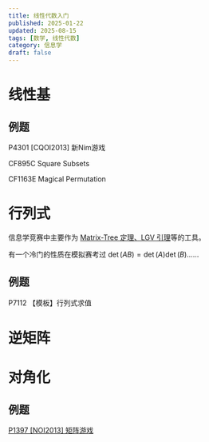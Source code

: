 ```yaml
---
title: 线性代数入门
published: 2025-01-22
updated: 2025-08-15
tags: [数学, 线性代数]
category: 信息学
draft: false 
---
```



# 线性基

## 例题

P4301 [CQOI2013] 新Nim游戏

CF895C Square Subsets

CF1163E Magical Permutation

# 行列式

信息学竞赛中主要作为 [Matrix-Tree 定理、LGV 引理](/posts/linear-algebra-2/)等的工具。

有一个冷门的性质在模拟赛考过 $\det(AB)=\det(A)\det(B)$……

## 例题
P7112 【模板】行列式求值

# 逆矩阵

# 对角化

## 例题

[P1397 \[NOI2013\] 矩阵游戏](/posts/math/matrix-multiplication/#p1397-noi2013-矩阵游戏)